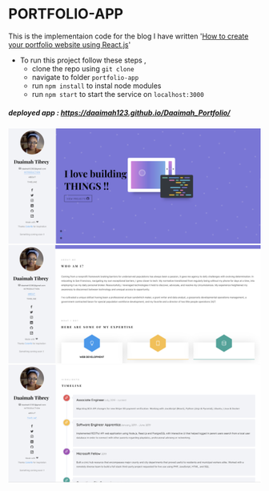 # PORTFOLIO-APP 

This is the implementaion code for the blog I have written '[How to create your portfolio website using React.js](https://medium.freecodecamp.org/portfolio-app-using-react-618814e35843)'
- To run this project follow these steps , 
  - clone the repo using `git clone`
  - navigate to folder `portfolio-app`
  - run `npm install` to instal node modules
  - run `npm start` to start the service on `localhost:3000`
    
##### deployed app : https://daaimah123.github.io/Daaimah_Portfolio/

![description](/src/images/intropic.png)
![description](/src/images/aboutpic.png)
![description](/src/images/timelinepic.png)
